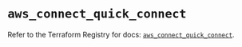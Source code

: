 # `aws_connect_quick_connect`

Refer to the Terraform Registry for docs: [`aws_connect_quick_connect`](https://registry.terraform.io/providers/hashicorp/aws/5.64.0/docs/resources/connect_quick_connect).
